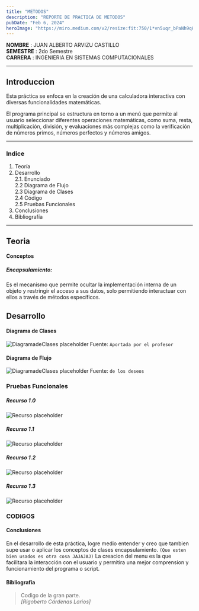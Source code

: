 ```yaml
---
title: "METODOS"
description: "REPORTE DE PRACTICA DE METODOS"
pubDate: "Feb 6, 2024"
heroImage: "https://miro.medium.com/v2/resize:fit:750/1*vn5uqr_bPaNh9qHGZASvkg.png"
---
```


**NOMBRE** : JUAN ALBERTO ARVIZU CASTILLO <br>
**SEMESTRE** : 2do Semestre<br>
**CARRERA** : INGENIERIA EN SISTEMAS COMPUTACIONALES

<hr>

## Introduccion

Esta práctica se enfoca en la creación de una calculadora interactiva con diversas funcionalidades matemáticas.

El programa principal se estructura en torno a un menú que permite al usuario seleccionar diferentes operaciones matemáticas, como suma, resta, multiplicación, división, y evaluaciones más complejas como la verificación de números primos, números perfectos y números amigos.


<hr>

### Indice

1. Teoría
2. Desarrollo <br>
2.1. Enunciado <br> 
2.2 Diagrama de Flujo <br> 
2.3 Diagrama de Clases <br> 
2.4 Código <br> 
2.5 Pruebas Funcionales
3. Conclusiones
4. Bibliografía

<hr>

## Teoria

#### Conceptos

##### Encapsulamiento:

Es el mecanismo que permite ocultar la implementación interna de un objeto y restringir el acceso a sus datos, solo permitiendo interactuar con ellos a través de métodos específicos.

## Desarrollo

#### Diagrama de Clases

![DiagramadeClases placeholder](https://github.com/ArZz04/Figuras/blob/master/resources/clases.png?raw=true)
Fuente: `Aportada por el profesor`

#### Diagrama de Flujo

![DiagramadeClases placeholder](https://s1.significados.com/foto/diagrama-de-flujo-tipo-vertical.jpg?class=article)
Fuente: `de los deseos`

### Pruebas Funcionales
##### Recurso 1.0
![Recurso placeholder](https://github.com/ArZz04/Figuras/blob/master/resources/PF1.png?raw=true)
##### Recurso 1.1
![Recurso placeholder](https://github.com/ArZz04/Figuras/blob/master/resources/PF2.png?raw=true)
##### Recurso 1.2
![Recurso placeholder](https://github.com/ArZz04/Figuras/blob/master/resources/PF3.png?raw=true)
##### Recurso 1.3
![Recurso placeholder](https://github.com/ArZz04/Figuras/blob/master/resources/PF4.png?raw=true)
### CODIGOS

<script src="https://gist.github.com/ArZz04/e88a889ba10b6f811ba63a69ffeb9f81.js"></script>

#### Conclusiones

En el desarrollo de esta práctica, logre medio entender y creo que tambien supe usar o aplicar los conceptos de clases encapsulamiento. `(Que esten bien usados es otra cosa JAJAJAJ)` La creacion del menu es la que facilitara la interacción con el usuario y permitira una mejor comprension y funcionamiento del programa o script.

#### Bibliografia

> Codigo de la gran parte. <br>  <cite>[Rigoberto Cárdenas Larios]</cite>
